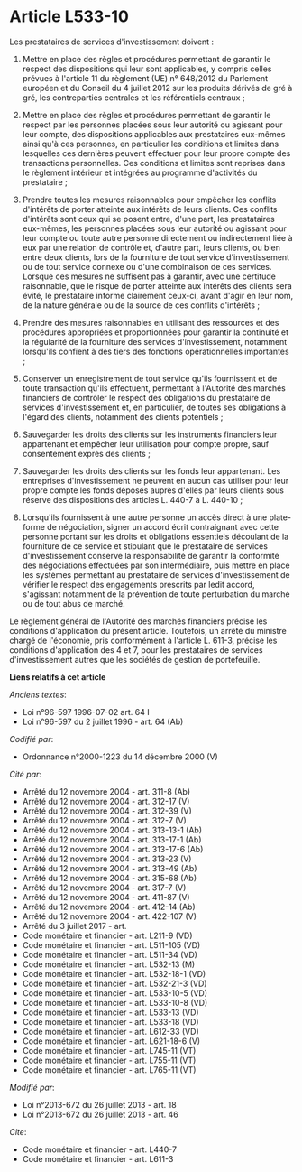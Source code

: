 # Article L533-10

Les prestataires de services d'investissement doivent : 

1. Mettre en place des règles et procédures permettant de garantir le respect des dispositions qui leur sont applicables, y
compris celles prévues à l'article 11 du règlement (UE) n° 648/2012 du Parlement européen et du Conseil du 4 juillet 2012 sur
les produits dérivés de gré à gré, les contreparties centrales et les référentiels centraux ; 

2. Mettre en place des règles et procédures permettant de garantir le respect par les personnes placées sous leur autorité ou
agissant pour leur compte, des dispositions applicables aux prestataires eux-mêmes ainsi qu'à ces personnes, en particulier
les conditions et limites dans lesquelles ces dernières peuvent effectuer pour leur propre compte des transactions
personnelles. Ces conditions et limites sont reprises dans le règlement intérieur et intégrées au programme d'activités du
prestataire ; 

3. Prendre toutes les mesures raisonnables pour empêcher les conflits d'intérêts de porter atteinte aux intérêts de leurs
clients. Ces conflits d'intérêts sont ceux qui se posent entre, d'une part, les prestataires eux-mêmes, les personnes placées
sous leur autorité ou agissant pour leur compte ou toute autre personne directement ou indirectement liée à eux par une
relation de contrôle et, d'autre part, leurs clients, ou bien entre deux clients, lors de la fourniture de tout service
d'investissement ou de tout service connexe ou d'une combinaison de ces services. Lorsque ces mesures ne suffisent pas à
garantir, avec une certitude raisonnable, que le risque de porter atteinte aux intérêts des clients sera évité, le
prestataire informe clairement ceux-ci, avant d'agir en leur nom, de la nature générale ou de la source de ces conflits
d'intérêts ; 

4. Prendre des mesures raisonnables en utilisant des ressources et des procédures appropriées et proportionnées pour garantir
la continuité et la régularité de la fourniture des services d'investissement, notamment lorsqu'ils confient à des tiers des
fonctions opérationnelles importantes ; 

5. Conserver un enregistrement de tout service qu'ils fournissent et de toute transaction qu'ils effectuent, permettant à
l'Autorité des marchés financiers de contrôler le respect des obligations du prestataire de services d'investissement et, en
particulier, de toutes ses obligations à l'égard des clients, notamment des clients potentiels ; 

6. Sauvegarder les droits des clients sur les instruments financiers leur appartenant et empêcher leur utilisation pour
compte propre, sauf consentement exprès des clients ; 

7. Sauvegarder les droits des clients sur les fonds leur appartenant. Les entreprises d'investissement ne peuvent en aucun
cas utiliser pour leur propre compte les fonds déposés auprès d'elles par leurs clients sous réserve des dispositions des
articles L. 440-7 à L. 440-10 ;

8. Lorsqu'ils fournissent à une autre personne un accès direct à une plate-forme de négociation, signer un accord écrit
contraignant avec cette personne portant sur les droits et obligations essentiels découlant de la fourniture de ce service et
stipulant que le prestataire de services d'investissement conserve la responsabilité de garantir la conformité des
négociations effectuées par son intermédiaire, puis mettre en place les systèmes permettant au prestataire de services
d'investissement de vérifier le respect des engagements prescrits par ledit accord, s'agissant notamment de la prévention de
toute perturbation du marché ou de tout abus de marché.  

Le règlement général de l'Autorité des marchés financiers précise les conditions d'application du présent article. Toutefois,
un arrêté du ministre chargé de l'économie, pris conformément à l'article L. 611-3, précise les conditions d'application des
4 et 7, pour les prestataires de services d'investissement autres que les sociétés de gestion de portefeuille.

**Liens relatifs à cet article**

_Anciens textes_:

  - Loi n°96-597 1996-07-02 art. 64 I
  - Loi n°96-597 du 2 juillet 1996 - art. 64 (Ab)

_Codifié par_:

  - Ordonnance n°2000-1223 du 14 décembre 2000 (V)

_Cité par_:

  - Arrêté du 12 novembre 2004 - art. 311-8 (Ab)
  - Arrêté du 12 novembre 2004 - art. 312-17 (V)
  - Arrêté du 12 novembre 2004 - art. 312-39 (V)
  - Arrêté du 12 novembre 2004 - art. 312-7 (V)
  - Arrêté du 12 novembre 2004 - art. 313-13-1 (Ab)
  - Arrêté du 12 novembre 2004 - art. 313-17-1 (Ab)
  - Arrêté du 12 novembre 2004 - art. 313-17-6 (Ab)
  - Arrêté du 12 novembre 2004 - art. 313-23 (V)
  - Arrêté du 12 novembre 2004 - art. 313-49 (Ab)
  - Arrêté du 12 novembre 2004 - art. 315-68 (Ab)
  - Arrêté du 12 novembre 2004 - art. 317-7 (V)
  - Arrêté du 12 novembre 2004 - art. 411-87 (V)
  - Arrêté du 12 novembre 2004 - art. 412-14 (Ab)
  - Arrêté du 12 novembre 2004 - art. 422-107 (V)
  - Arrêté du 3 juillet 2017 - art.
  - Code monétaire et financier - art. L211-9 (VD)
  - Code monétaire et financier - art. L511-105 (VD)
  - Code monétaire et financier - art. L511-34 (VD)
  - Code monétaire et financier - art. L532-13 (M)
  - Code monétaire et financier - art. L532-18-1 (VD)
  - Code monétaire et financier - art. L532-21-3 (VD)
  - Code monétaire et financier - art. L533-10-5 (VD)
  - Code monétaire et financier - art. L533-10-8 (VD)
  - Code monétaire et financier - art. L533-13 (VD)
  - Code monétaire et financier - art. L533-18 (VD)
  - Code monétaire et financier - art. L612-33 (VD)
  - Code monétaire et financier - art. L621-18-6 (V)
  - Code monétaire et financier - art. L745-11 (VT)
  - Code monétaire et financier - art. L755-11 (VT)
  - Code monétaire et financier - art. L765-11 (VT)

_Modifié par_:

  - Loi n°2013-672 du 26 juillet 2013 - art. 18
  - Loi n°2013-672 du 26 juillet 2013 - art. 46

_Cite_:

  - Code monétaire et financier - art. L440-7
  - Code monétaire et financier - art. L611-3
